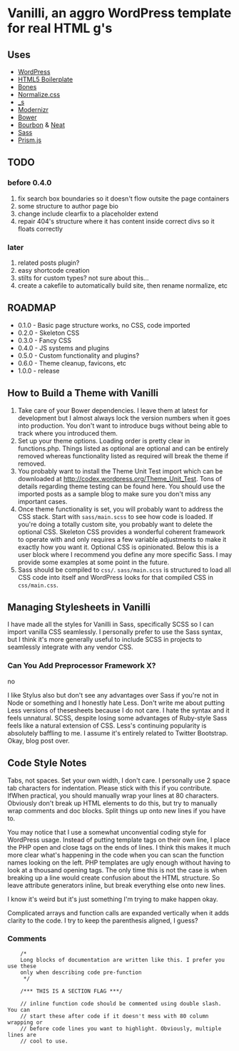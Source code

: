 # Vanilli, an aggro WordPress template for real HTML g's

## Uses

* [WordPress](http://wordpress.org)
* [HTML5 Boilerplate](http://html5boilerplate.com)
* [Bones](http://themble.com/bones)
* [Normalize.css](http://necolas.github.io/normalize.css)
* [_s](http://underscores.me)
* [Modernizr](http://modernizr.com)
* [Bower](http://bower.io)
* [Bourbon](http://bourbon.io) & [Neat](http://neat.bourbon.io)
* [Sass](http://sass-lang.com)
* [Prism.js](http://prismjs.com)

## TODO

### before 0.4.0

1. fix search box boundaries so it doesn't flow outsite the page
   containers
2. some structure to author page bio
3. change include clearfix to a placeholder extend
4. repair 404's structure where it has content inside correct divs so it floats correctly

### later

1. related posts plugin?
2. easy shortcode creation
3. stilts for custom types? not sure about this...
4. create a cakefile to automatically build site, then rename normalize, etc

## ROADMAP

* 0.1.0 - Basic page structure works, no CSS, code imported
* 0.2.0 - Skeleton CSS
* 0.3.0 - Fancy CSS
* 0.4.0 - JS systems and plugins
* 0.5.0 - Custom functionality and plugins?
* 0.6.0 - Theme cleanup, favicons, etc
* 1.0.0 - release

## How to Build a Theme with Vanilli

1. Take care of your Bower dependencies. I leave them at latest for development but I almost always lock the version numbers when it goes into production. You don't want to introduce bugs without being able to track where you introduced them.
2. Set up your theme options. Loading order is pretty clear in functions.php. Things listed as optional are optional and can be entirely removed whereas functionality listed as required will break the theme if removed.
3. You probably want to install the Theme Unit Test import which can be downloaded at http://codex.wordpress.org/Theme_Unit_Test. Tons of details regarding theme testing can be found here. You should use the imported posts as a sample blog to make sure you don't miss any important cases.
4. Once theme functionality is set, you will probably want to address the CSS stack. Start with `sass/main.scss` to see how code is loaded. If you're doing a totally custom site, you probably want to delete the optional CSS. Skeleton CSS provides a wonderful coherent framework to operate with and only requires a few variable adjustments to make it exactly how you want it. Optional CSS is opinionated. Below this is a user block where I recommend you define any more specific Sass. I may provide some examples at some point in the future.
5. Sass should be compiled to `css/`. `sass/main.scss` is structured to load all CSS code into itself and WordPress looks for that compiled CSS in `css/main.css`.

## Managing Stylesheets in Vanilli

I have made all the styles for Vanilli in Sass, specifically SCSS so I can import vanilla CSS seamlessly. I personally prefer to use the Sass syntax, but I think it's more generally useful to include SCSS in projects to seamlessly integrate with any vendor CSS.

### Can You Add Preprocessor Framework X?

no

I like Stylus also but don't see any advantages over Sass if you're not in Node or something and I honestly hate Less. Don't write me about putting Less versions of thesesheets because I do not care. I hate the syntax and it feels unnatural. SCSS, despite losing some advantages of Ruby-style Sass feels like a natural extension of CSS. Less's continuing popularity is absolutely baffling to me. I assume it's entirely related to Twitter Bootstrap. Okay, blog post over.

## Code Style Notes

Tabs, not spaces. Set your own width, I don't care. I personally use 2 space tab characters for indentation. Please stick with this if you contribute. IfWhen practical, you should manually wrap your lines at 80 characters. Obviously don't break up HTML elements to do this, but try to manually wrap comments and doc blocks. Split things up onto new lines if you have to.

You may notice that I use a somewhat unconvential coding style for WordPress usage. Instead of putting template tags on their own line, I place the PHP open and close tags on the ends of lines. I think this makes it much more clear what's happening in the code when you can scan the function names looking on the left. PHP templates are ugly enough without having to look at a thousand opening tags. The only time this is not the case is when breaking up a line would create confusion about the HTML structure. So leave attribute generators inline, but break everything else onto new lines.

I know it's weird but it's just something I'm trying to make happen okay.

Complicated arrays and function calls are expanded vertically when it adds clarity to the code. I try to keep the parenthesis aligned, I guess?

### Comments

		/*
		Long blocks of documentation are written like this. I prefer you use these
		only when describing code pre-function
		 */

		/*** THIS IS A SECTION FLAG ***/

		// inline function code should be commented using double slash. You can
		// start these after code if it doesn't mess with 80 column wrapping or
		// before code lines you want to highlight. Obviously, multiple lines are
		// cool to use.
